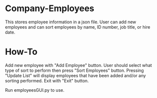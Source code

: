 # Company-Employees
This stores employee information in a json file. User can add new employees and can sort employees by name, ID number, job title, or hire date.

# How-To
Add new employee with "Add Employee" button. User should select what type of sort to perform then press "Sort Employees" button. Pressing "Update List" will display employees that have been added and/or any sorting performed. Exit with "Exit" button.

Run employeesGUI.py to use.
